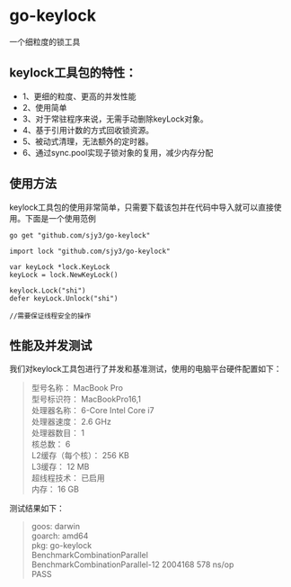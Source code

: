 # go-keylock
一个细粒度的锁工具

## keylock工具包的特性：

* 1、更细的粒度、更高的并发性能
* 2、使用简单
* 3、对于常驻程序来说，无需手动删除keyLock对象。
* 4、基于引用计数的方式回收锁资源。
* 5、被动式清理，无法额外的定时器。
* 6、通过sync.pool实现子锁对象的复用，减少内存分配

## 使用方法

keylock工具包的使用非常简单，只需要下载该包并在代码中导入就可以直接使用。下面是一个使用范例

`go get "github.com/sjy3/go-keylock"`

```golang
import lock "github.com/sjy3/go-keylock"

var keyLock *lock.KeyLock
keyLock = lock.NewKeyLock()

keylock.Lock("shi")
defer keyLock.Unlock("shi")

//需要保证线程安全的操作

```

## 性能及并发测试

我们对keylock工具包进行了并发和基准测试，使用的电脑平台硬件配置如下：

> 型号名称：	MacBook Pro   
> 型号标识符：	MacBookPro16,1   
> 处理器名称：	6-Core Intel Core i7   
> 处理器速度：	2.6 GHz   
> 处理器数目：	1   
> 核总数：	6   
> L2缓存（每个核）：	256 KB   
> L3缓存：	12 MB   
> 超线程技术：	已启用   
> 内存：	16 GB   

测试结果如下：

> goos: darwin    
> goarch: amd64    
> pkg: go-keylock    
> BenchmarkCombinationParallel    
> BenchmarkCombinationParallel-12    	 2004168	       578 ns/op    
> PASS
